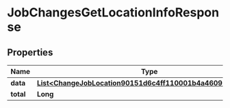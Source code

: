 

# JobChangesGetLocationInfoResponse


## Properties

| Name | Type | Description | Notes |
|------------ | ------------- | ------------- | -------------|
|**data** | [**List&lt;ChangeJobLocation90151d6c4ff110001b4a46091678025c&gt;**](ChangeJobLocation90151d6c4ff110001b4a46091678025c.md) |  |  [optional] |
|**total** | **Long** |  |  [optional] |



